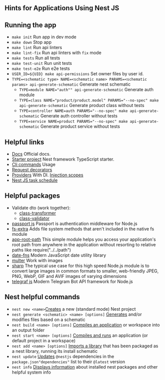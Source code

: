 ## Hints for Applications Using Nest JS

## Running the app
* `make init` Run app in dev mode
* `make down` Stop app
* `make lint` Run api linters
* `make lint-fix` Run api linters with `fix` mode
* `make tests` Run all tests
* `make test-unit` Run unit tests
* `make test-e2e` Run e2e tests
* `USER_ID=${UID} make api-permissions` Set owner files by user id.
* `TYPE=<schematic type> NAME=<schematic name> PARAMS=<schematic params> api-generate-schematic` Generate nest schematic
  * `TYPE=module NAME="auth"" api-generate-schematic` Generate auth module
  * `TYPE=class NAME="product/product.model" PARAMS="--no-spec" make api-generate-schematic` Generate product class without tests
  * `TYPE=controller NAME=auth PARAMS="--no-spec" make api-generate-schematic` Generate auth controller without tests
  * `TYPE=service NAME=product PARAMS="--no-spec" make api-generate-schematic` Generate product service without tests 

## Helpful links
* [Docs][101] Official docs.
* [Starter project][102] Nest framework TypeScript starter.
* [Cli commands][103] Usage
* [Request decorators][104]
* [Providers][105] With DI. [Injection scopes][106]
* [Nest JS task schedule][107]

## Helpful packages
* Validate dto (work together):
  * [class-transformer][301]
  * [class-validator][302]
* [passport js][303] Passport is authentication middleware for Node.js
* [fs-extra][304] Adds file system methods that aren't included in the native fs module
* [app-root-path][305] This simple module helps you access your application's root path from anywhere in the application without resorting to relative paths like require("../../path")
* [date-fns][306] Modern JavaScript date utility library
* [multer][307] Work with images
* [sharp][308] The typical use case for this high speed Node.js module is to convert large images in common formats to smaller, web-friendly JPEG, PNG, WebP, GIF and AVIF images of varying dimensions
* [telegraf js][309] Modern Telegram Bot API framework for Node.js

## Nest helpful commands
* `nest new <name>`[Creates][201] a new (standard mode) Nest project
* `nest generate <schematic> <name> [options]` [Generates][202] and/or modifies files based on a schematic
* `nest build <name> [options]` [Compiles an application][203] or workspace into an output folder
* `nest start <name> [options]` [Compiles and runs][204] an application (or default project in a workspace)
* `nest add <name> [options]` [Imports a library][205] that has been packaged as a nest library, running its install schematic
* `nest update` [Updates][206] `@nestjs` dependencies in the `package.json"dependencies"` list to their `@latest` version
* `nest info` [Displays information][207] about installed nest packages and other helpful system info

[//]: # (Nest JS helpful links)
[101]: https://docs.nestjs.com/
[102]: https://github.com/nestjs/typescript-starter
[103]: https://docs.nestjs.com/cli/usages
[104]: https://docs.nestjs.com/controllers#request-object
[105]: https://docs.nestjs.com/providers
[106]: https://docs.nestjs.com/fundamentals/injection-scopes
[107]: https://docs.nestjs.com/techniques/task-scheduling

[//]: # (Nest JS helpful commands)
[201]: https://docs.nestjs.com/cli/usages#nest-new
[202]: https://docs.nestjs.com/cli/usages#nest-generate
[203]: https://docs.nestjs.com/cli/usages#nest-build
[204]: https://docs.nestjs.com/cli/usages#nest-start
[205]: https://docs.nestjs.com/cli/usages#nest-add
[206]: https://docs.nestjs.com/cli/usages#nest-update
[207]: https://docs.nestjs.com/cli/usages#nest-info

[//]: # (Node JS helpful packages)
[301]: https://github.com/typestack/class-transformer
[302]: https://github.com/typestack/class-validator
[303]: https://www.passportjs.org/
[304]: https://www.npmjs.com/package//fs-extra
[305]: https://www.npmjs.com/package/app-root-path
[306]: https://date-fns.org
[307]: https://github.com/expressjs/multer
[308]: https://sharp.pixelplumbing.com
[309]: https://www.npmjs.com/package/telegraf
